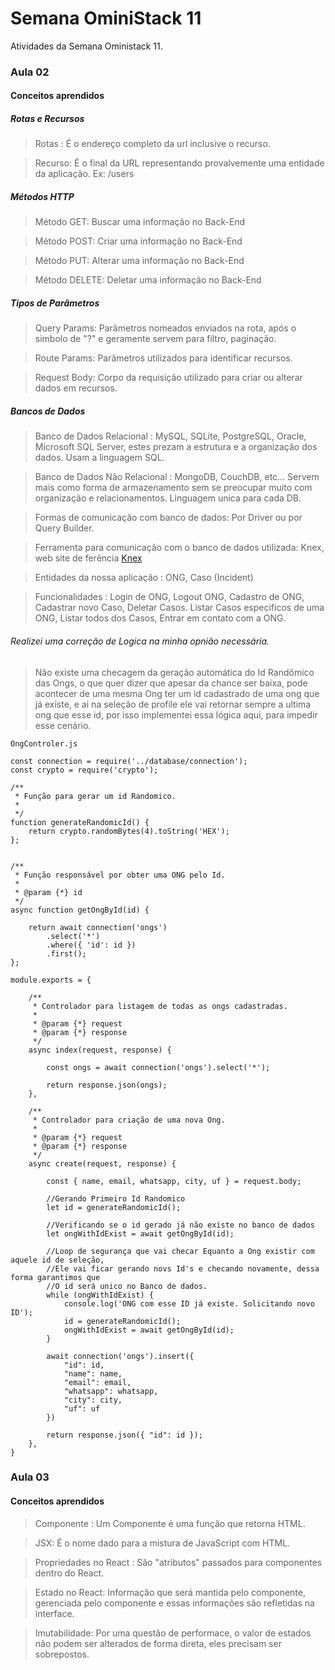 # Semana OminiStack 11
Atividades da Semana Oministack 11.

### Aula 02

#### Conceitos aprendidos

##### Rotas e Recursos

> Rotas : É o endereço completo da url inclusive o recurso.

> Recurso: É o final da URL representando provalvemente uma entidade da aplicação. Ex: /users


##### Métodos HTTP

> Método GET: Buscar uma informação no Back-End

> Método POST: Criar uma informação no Back-End

> Método PUT: Alterar uma informação no Back-End

> Método DELETE: Deletar uma informação no Back-End

##### Tipos de Parâmetros


> Query Params: Parâmetros nomeados enviados na rota, após o simbolo de "?" e geramente servem para filtro, paginação.

> Route Params: Parâmetros utilizados para identificar recursos.

> Request Body: Corpo da requisição utilizado para criar ou alterar dados em recursos.


##### Bancos de Dados

> Banco de Dados Relacional : MySQL, SQLite, PostgreSQL, Oracle, Microsoft SQL Server, estes prezam a estrutura e a organização dos dados. Usam a linguagem SQL.

> Banco de Dados Não Relacional : MongoDB, CouchDB, etc... Servem mais como forma de armazenamento sem se preocupar muito com organização e relacionamentos. Linguagem unica para cada DB.

> Formas de comunicação com banco de dados: Por Driver ou por Query Builder. 

> Ferramenta para comunicação com o banco de dados utilizada: Knex, web site de ferência [Knex](http://knexjs.org/)

> Entidades da nossa aplicação : ONG, Caso (Incident)

> Funcionalidades : Login de ONG, Logout ONG, Cadastro de ONG, Cadastrar novo Caso, Deletar Casos. Listar Casos especificos de uma ONG, Listar todos dos Casos, Entrar em contato com a ONG.

###### Realizei uma correção de Logica na minha opnião necessária.

> Não existe uma checagem da geração automática do Id Randômico das Ongs, o que quer dizer que apesar da chance ser baixa, pode acontecer de uma mesma Ong ter um id cadastrado de uma ong que já existe, e ai na seleção de profile ele vai retornar sempre a ultima ong que esse id, por isso implementei essa lógica aqui, para impedir esse cenário.

```
OngControler.js 

const connection = require('../database/connection');
const crypto = require('crypto');

/**
 * Função para gerar um id Randomico.
 * 
 */
function generateRandomicId() {
    return crypto.randomBytes(4).toString('HEX');
};


/**
 * Função responsável por obter uma ONG pelo Id.
 * 
 * @param {*} id 
 */
async function getOngById(id) {

    return await connection('ongs')
        .select('*')
        .where({ 'id': id })
        .first();
};

module.exports = {

    /**
     * Controlador para listagem de todas as ongs cadastradas.
     * 
     * @param {*} request 
     * @param {*} response 
     */
    async index(request, response) {

        const ongs = await connection('ongs').select('*');

        return response.json(ongs);
    },

    /**
     * Controlador para criação de uma nova Ong.
     * 
     * @param {*} request 
     * @param {*} response 
     */
    async create(request, response) {

        const { name, email, whatsapp, city, uf } = request.body;

        //Gerando Primeiro Id Randomico
        let id = generateRandomicId();

        //Verificando se o id gerado já não existe no banco de dados
        let ongWithIdExist = await getOngById(id);
        
        //Loop de segurança que vai checar Equanto a Ong existir com aquele id de seleção, 
        //Ele vai ficar gerando novs Id's e checando novamente, dessa forma garantimos que 
        //O id será unico no Banco de dados.
        while (ongWithIdExist) {
            console.log('ONG com esse ID já existe. Solicitando novo ID');
            id = generateRandomicId();
            ongWithIdExist = await getOngById(id);            
        }

        await connection('ongs').insert({
            "id": id,
            "name": name,
            "email": email,
            "whatsapp": whatsapp,
            "city": city,
            "uf": uf
        })

        return response.json({ "id": id });
    },
}

```

### Aula 03

#### Conceitos aprendidos

> Componente : Um Componente é uma função que retorna HTML. 

> JSX: É o nome dado para a mistura de JavaScript com HTML.

> Propriedades no React : São "atributos" passados para componentes dentro do React. 

> Estado no React: Informação que será mantida pelo componente, gerenciada pelo componente e essas informações são refletidas na interface.

> Imutabilidade: Por uma questão de performace, o valor de estados não podem ser alterados de forma direta, eles precisam ser sobrepostos.


